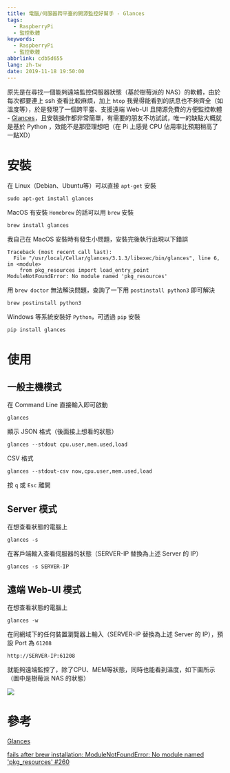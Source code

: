 ```yaml
---
title: 電腦/伺服器跨平臺的開源監控好幫手 - Glances
tags:
  - RaspberryPi
  - 監控軟體
keywords:
  - RaspberryPi
  - 監控軟體
abbrlink: cdb5d655
lang: zh-tw
date: 2019-11-18 19:50:00
---
```


原先是在尋找一個能夠遠端監控伺服器狀態（基於樹莓派的 NAS）的軟體，由於每次都要連上 ssh 查看比較麻煩，加上 `htop` 我覺得能看到的訊息也不夠齊全（如溫度等），於是發現了一個跨平臺、支援遠端 Web-UI 且開源免費的方便監控軟體 - [Glances](https://nicolargo.github.io/glances/)<!--more-->，且安裝操作都非常簡單，有需要的朋友不坊試試，唯一的缺點大概就是基於 Python ，效能不是那麼理想吧（在 Pi 上感覺 CPU 佔用率比預期稍高了一點XD）

# 安裝

在 Linux（Debian、Ubuntu等）可以直接 `apt-get` 安裝

`sudo apt-get install glances`

MacOS 有安裝 `Homebrew` 的話可以用 `brew` 安裝

`brew install glances`

我自己在 MacOS 安裝時有發生小問題，安裝完後執行出現以下錯誤

```shell
Traceback (most recent call last):
  File "/usr/local/Cellar/glances/3.1.3/libexec/bin/glances", line 6, in <module>
    from pkg_resources import load_entry_point
ModuleNotFoundError: No module named 'pkg_resources'
```

用 `brew doctor` 無法解決問題，查詢了一下用 `postinstall python3` 即可解決

`brew postinstall python3`

Windows 等系統安裝好 `Python`，可透過 `pip` 安裝

`pip install glances`

# 使用

## 一般主機模式

在 Command Line 直接輸入即可啟動

`glances`

顯示 JSON 格式（後面接上想看的狀態）

`glances --stdout cpu.user,mem.used,load`

CSV 格式

`glances --stdout-csv now,cpu.user,mem.used,load`

按 `q` 或 `Esc` 離開

## Server 模式

在想查看狀態的電腦上

`glances -s`

在客戶端輸入查看伺服器的狀態（SERVER-IP 替換為上述 Server 的 IP）

`glances -s SERVER-IP`

## 遠端 Web-UI 模式

在想查看狀態的電腦上

`glances -w`

在同網域下的任何裝置瀏覽器上輸入（SERVER-IP 替換為上述 Server 的 IP），預設 Port 為 `61208`

`http://SERVER-IP:61208`

就能夠遠端監控了，除了CPU、MEM等狀態，同時也能看到溫度，如下圖所示（圖中是樹莓派 NAS 的狀態）

![](https://res.cloudinary.com/driftkingtw/image/upload/f_auto/v1574080130/blog/2019/11/%E9%9B%BB%E8%85%A6%E4%BC%BA%E6%9C%8D%E5%99%A8%E8%B7%A8%E5%B9%B3%E8%87%BA%E7%9A%84%E9%96%8B%E6%BA%90%E7%9B%A3%E6%8E%A7%E5%A5%BD%E5%B9%AB%E6%89%8B%20-%20Glances/Screen_Shot_2019-11-18_at_7.54.46_PM.png)


# 參考

[Glances](https://nicolargo.github.io/glances/)

[fails after brew installation: ModuleNotFoundError: No module named 'pkg_resources' #260](https://github.com/asciinema/asciinema/issues/260)